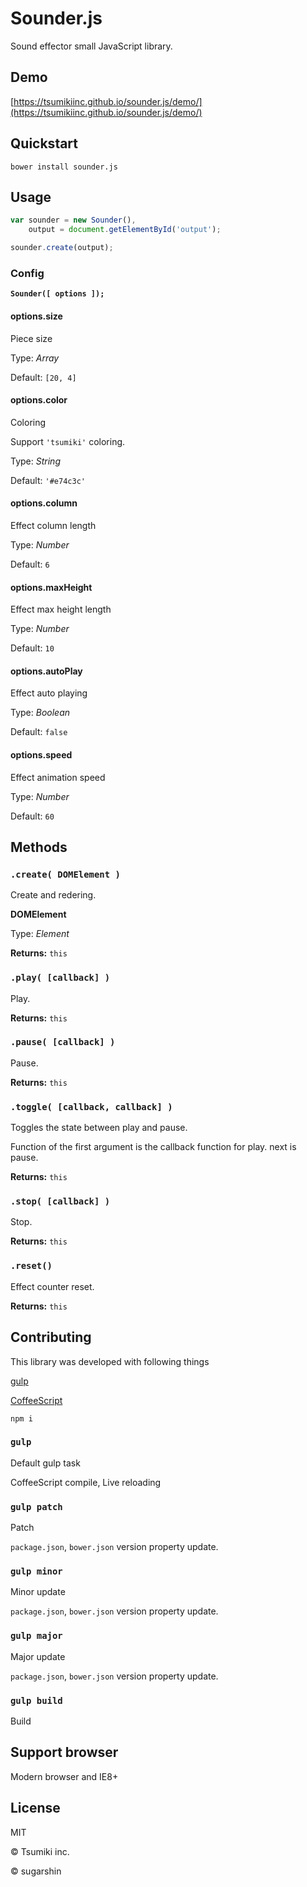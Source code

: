 # Sounder.js

Sound effector small JavaScript library.

## Demo

[https://tsumikiinc.github.io/sounder.js/demo/](https://tsumikiinc.github.io/sounder.js/demo/)

## Quickstart

```shell
bower install sounder.js
```

## Usage

```javascript
var sounder = new Sounder(),
    output = document.getElementById('output');

sounder.create(output);
```

### Config

**`Sounder([ options ]);`**

#### options.size

Piece size

Type: *Array*

Default: `[20, 4]`

#### options.color

Coloring

Support `'tsumiki'` coloring.

Type: *String*

Default: `'#e74c3c'`

#### options.column

Effect column length

Type: *Number*

Default: `6`

#### options.maxHeight

Effect max height length

Type: *Number*

Default: `10`

#### options.autoPlay

Effect auto playing

Type: *Boolean*

Default: `false`

#### options.speed

Effect animation speed

Type: *Number*

Default: `60`

## Methods

### `.create( DOMElement )`

Create and redering.

**DOMElement**

Type: *Element*

**Returns:** `this`

### `.play( [callback] )`

Play.

**Returns:** `this`

### `.pause( [callback] )`

Pause.

**Returns:** `this`

### `.toggle( [callback, callback] )`

Toggles the state between play and pause.

Function of the first argument is the callback function for play. next is pause.

**Returns:** `this`

### `.stop( [callback] )`

Stop.

**Returns:** `this`

### `.reset()`

Effect counter reset.

**Returns:** `this`

## Contributing

This library was developed with following things

[gulp](http://gulpjs.com/)

[CoffeeScript](http://coffeescript.org/)

```shell
npm i
```

### `gulp`

Default gulp task

CoffeeScript compile, Live reloading

### `gulp patch`

Patch

`package.json`, `bower.json` version property update.

### `gulp minor`

Minor update

`package.json`, `bower.json` version property update.

### `gulp major`

Major update

`package.json`, `bower.json` version property update.

### `gulp build`

Build

## Support browser

Modern browser and IE8+

## License

MIT

© Tsumiki inc.

© sugarshin
